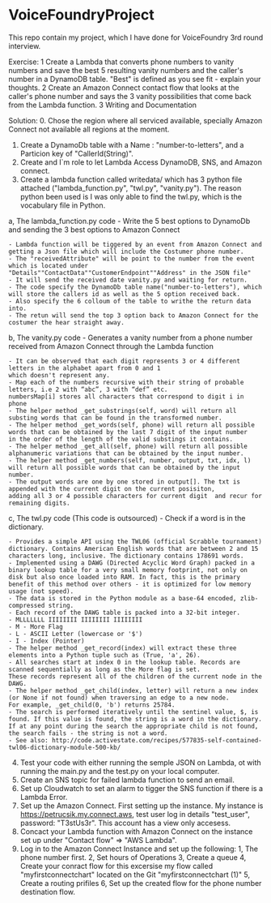 # VoiceFoundryProject
This repo contain my project, which I have done for VoiceFoundry 3rd round interview.


Exercise:
1  Create a Lambda that converts phone numbers to vanity numbers and save the best 5 resulting vanity numbers and the caller's number in a DynamoDB table. "Best" is defined as you see fit - explain your thoughts.
2  Create an Amazon Connect contact flow that looks at the caller's phone number and says the 3 vanity possibilities that come back from the Lambda function.
3  Writing and Documentation

Solution:
0. Chose the region where all serviced available, specially Amazon Connect not available all regions at the moment. 
1. Create a DynamoDb table with a Name : "number-to-letters", and a Particion key of "CallerId(String)".
2. Create and I`m role to let Lambda Access DynamoDB, SNS, and Amazon connect.
3. Create a lambda function  called writedata/ which has 3 python file attached ("lambda_function.py", "twl.py", "vanity.py"). The reason python been used is I was only able
to find the twl.py, which is the vocabulary file in Python.
  
  a, The lambda_function.py code 
    - Write the 5 best options to DynamoDb and sending the 3 best options to Amazon Connect

    - Lambda function will be tiggered by an event from Amazon Connect and getting a Json file which will include the Costumer phone number.
    - The "receivedAttribute" will be point to the number from the event which is located under "Details""ContactData""CustomerEndpoint""Address" in the JSON file"
    - It will send the received date vanity.py and waiting for return.
    - The code specify the DynamoDb table name("number-to-letters"), which will store the callers id as well as the 5 option received back.  
    - Also specify the 6 colloum of the table to writhe the return data into. 
    - The retun will send the top 3 option back to Amazon Connect for the costumer the hear straight away. 

  b, The vanity.py code
    - Generates a vanity number from a phone number received from Amazon Connect through the Lambda function

    - It can be observed that each digit represents 3 or 4 different letters in the alphabet apart from 0 and 1 
    which doesn't represent any.
    - Map each of the numbers recursive with their string of probable letters, i.e 2 with “abc”, 3 with “def” etc. 
    numbersMap[i] stores all characters that correspond to digit i in phone
    - The helper method _get_substrings(self, word) will return all substing words that can be found in the transformed number.
    - The helper method _get_words(self, phone) will return all possible words that can be obtained by the last 7 digit of the input number 
    in the order of the length of the valid substings it contains. 
    - The helper method _get_all(self, phone) will return all possible alphanumeric variations that can be obtained by the input number. 
    - The helper method _get_numbers(self, number, output, txt, idx, l) will return all possible words that can be obtained by the input number. 
    - The output words are one by one stored in output[]. The txt is appended with the current digit on the current posisiton,
    adding all 3 or 4 possible characters for current digit  and recur for remaining digits.
    
   c, The twl.py code (This code is outsourced) 
    - Check if a word is in the dictionary.

    - Provides a simple API using the TWL06 (official Scrabble tournament) dictionary. Contains American English words that are between 2 and 15 
    characters long, inclusive. The dictionary contains 178691 words.
    - Implemented using a DAWG (Directed Acyclic Word Graph) packed in a binary lookup table for a very small memory footprint, not only on 
    disk but also once loaded into RAM. In fact, this is the primary benefit of this method over others - it is optimized for low memory
    usage (not speed).
    - The data is stored in the Python module as a base-64 encoded, zlib-compressed string.
    - Each record of the DAWG table is packed into a 32-bit integer.
    - MLLLLLLL IIIIIIII IIIIIIII IIIIIIII
    - M - More Flag
    - L - ASCII Letter (lowercase or '$')
    - I - Index (Pointer)
    - The helper method _get_record(index) will extract these three elements into a Python tuple such as (True, 'a', 26). 
    - All searches start at index 0 in the lookup table. Records are scanned sequentially as long as the More flag is set. 
    These records represent all of the children of the current node in the DAWG.
    - The helper method _get_child(index, letter) will return a new index (or None if not found) when traversing an edge to a new node. 
    For example, _get_child(0, 'b') returns 25784.
    - The search is performed iteratively until the sentinel value, $, is found. If this value is found, the string is a word in the dictionary. 
    If at any point during the search the appropriate child is not found, the search fails - the string is not a word.
    - See also: http://code.activestate.com/recipes/577835-self-contained-twl06-dictionary-module-500-kb/
      
4. Test your code with either running the semple JSON on Lambda, ot with running the main.py and the test.py on your local computer.  
5. Create an SNS topic for failed lambda function to send an email.
6. Set up Cloudwatch to set an alarm to tigger the SNS function if there is a Lambda Error. 
7. Set up the Amazon Connect. First setting up the instance. My instance is https://petrucsik.my.connect.aws, test user log in details "test_user", password: "T3stUs3r". This account has a view only accesess. 
8. Concact your Lambda function with Amazon Connect on the instance set up under "Contact flow" => "AWS Lambda". 
9. Log in to the Amazon Connect Instance and set up the following: 
              1, The phone number first.
              2, Set hours of Operations
              3, Create a queue
              4, Create your conract flow for this excersise my flow called "myfirstconnectchart" located on the Git "myfirstconnectchart (1)"
              5, Create a routing prifiles
              6, Set up the created flow for the phone number destination flow. 
              
                                                                   
